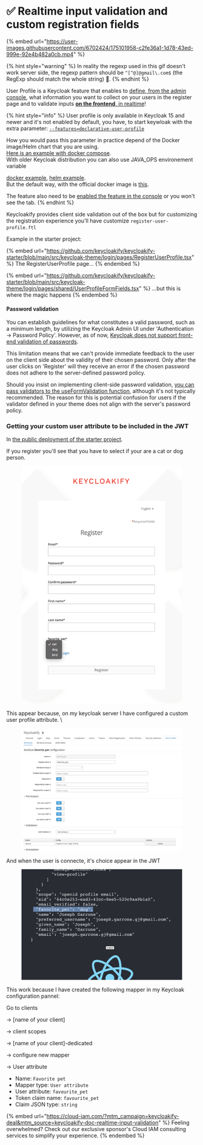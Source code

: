 # ✅ Realtime input validation and custom registration fields

{% embed url="https://user-images.githubusercontent.com/6702424/175101958-c2fe36a1-1d78-43ed-999e-92e4b482a0cb.mp4" %}

{% hint style="warning" %}
In reality the regexp used in this gif doesn't work server side, the regexp pattern should be `^[^@]@gmail\.com$` (the RegExp should match the whole string) 😬.
{% endhint %}

User Profile is a Keycloak feature that enables to [define, from the admin console](https://user-images.githubusercontent.com/6702424/136872461-1f5b64ef-d2ef-4c6b-bb8d-07d4729552b3.png), what information you want to collect on your users in the register page and to validate inputs [**on the frontend**, in realtime](https://github.com/InseeFrLab/keycloakify/blob/c4f8879cda657f6c0178b2a7ed01c73c7b7cb5fb/src/login/kcContext/KcContext.ts#L452-L479)!

{% hint style="info" %}
User profile is only available in Keycloak 15 and newer and it's not enabled by default, you have, to start keywloak with the extra parameter:  [`--features=declarative-user-profile`](https://www.keycloak.org/docs/latest/server\_admin/index.html#user-profile)

How you would pass this parameter in practice depend of the Docker image/Helm chart that you are using.\
[Here is an example with docker compose](https://github.com/keycloakify/keycloakify/discussions/292#discussioncomment-5494498).  \
With older Keycloak distribution you can also use JAVA\_OPS environement variable

[docker example](https://user-images.githubusercontent.com/6702424/229278938-fb170876-b848-4362-b125-0f3a19351774.png), [helm example](https://user-images.githubusercontent.com/6702424/229279001-1e35afec-7484-40eb-868e-044a74d684ab.png).\
But the default way, with the official docker image is [this](https://github.com/keycloakify/keycloakify/blob/48cbfc64c07ad92636dd04e04143228a3a53bef2/src/bin/keycloakify/generateStartKeycloakTestingContainer.ts#L57).





The feature also need to be [enabled the feature in the console](https://user-images.githubusercontent.com/6702424/136874428-b071d614-c7f7-440d-9b2e-670faadc0871.png) or you won't see the tab. &#x20;
{% endhint %}

Keycloakify provides client side validation out of the box but for customizing the registration experience you'll have customize `register-user-profile.ftl`

Example in the starter project:

{% embed url="https://github.com/keycloakify/keycloakify-starter/blob/main/src/keycloak-theme/login/pages/RegisterUserProfile.tsx" %}
The RegisterUserProfile page...
{% endembed %}

{% embed url="https://github.com/keycloakify/keycloakify-starter/blob/main/src/keycloak-theme/login/pages/shared/UserProfileFormFields.tsx" %}
...but this is where the magic happens
{% endembed %}

#### Password validation

You can establish guidelines for what constitutes a valid password, such as a minimum length, by utilizing the Keycloak Admin UI under 'Authentication -> Password Policy'. However, as of now, [Keycloak does not support front-end validation of passwords](https://keycloak.discourse.group/t/make-password-policies-available-to-freemarker/11632).

This limitation means that we can't provide immediate feedback to the user on the client side about the validity of their chosen password. Only after the user clicks on 'Register' will they receive an error if the chosen password does not adhere to the server-defined password policy.

Should you insist on implementing client-side password validation, [you can pass validators to the useFormValidation function](https://github.com/keycloakify/keycloakify-starter/blob/25d66046d6a364b934a5436e7a14be013d2124de/src/keycloak-theme/login/pages/shared/UserProfileFormFields.tsx#L29-L38), although it's not typically recommended. The reason for this is potential confusion for users if the validator defined in your theme does not align with the server's password policy.

### Getting your custom user attribute to be included in the JWT &#x20;

In [the public deployment of the starter project](https://starter.keycloakify.dev/).&#x20;

If you register you'll see that you have to select if your are a cat or dog person. &#x20;

<figure><img src=".gitbook/assets/image (12).png" alt=""><figcaption></figcaption></figure>

This appear because, on my keycloak server I have configured a custom user profile attribute.  \


<figure><img src=".gitbook/assets/image (15).png" alt=""><figcaption></figcaption></figure>

And when the user is connecte, it's choice appear in the JWT &#x20;

<figure><img src=".gitbook/assets/image (9).png" alt=""><figcaption></figcaption></figure>

This work because I have created the following mapper in my Keycloak configuration pannel:&#x20;

Go to clients&#x20;

\-> \[name of your client]&#x20;

\-> client scopes&#x20;

\-> \[name of your client]-dedicated&#x20;

\-> configure new mapper&#x20;

\-> User attribute

* Name: `Favorite pet`
* Mapper type: `User attribute`
* User attribute: `favourite_pet`
* Token claim name: `favourite_pet`
* Claim JSON type: `string`

{% embed url="https://cloud-iam.com/?mtm_campaign=keycloakify-deal&mtm_source=keycloakify-doc-realtime-input-validation" %}
Feeling overwhelmed? Check out our exclusive sponsor's Cloud IAM consulting services to simplify your experience.
{% endembed %}
